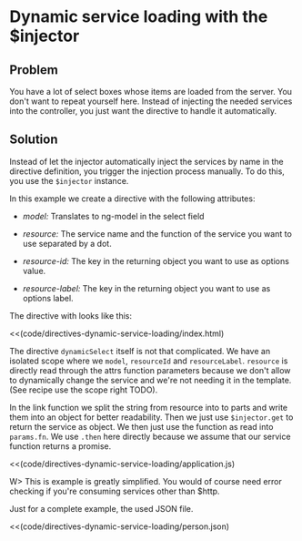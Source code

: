 # Dynamic service loading with the $injector

## Problem

You have a lot of select boxes whose items are loaded from the server. You don't want to repeat yourself here. Instead of injecting the needed services into the controller, you just want the directive to handle it automatically.


## Solution

Instead of let the injector automatically inject the services by name in the directive definition,
you trigger the injection process manually. To do this, you use the `$injector` instance.

In this example we create a directive with the following attributes:

* *model:* Translates to ng-model in the select field
* *resource:* The service name and the function of the service you want to use separated by a dot.
* *resource-id:* The key in the returning object you want to use as options value.
* *resource-label:* The key in the returning object you want to use as options label.

    <dynamic-select model="personId" resource="People.getList"
                    resource-id="id" resource-label="name" />

The directive with looks like this:

<<(code/directives-dynamic-service-loading/index.html)

The directive `dynamicSelect` itself is not that complicated. We have an isolated scope where we `model`, `resourceId` and `resourceLabel`. `resource` is directly read through the attrs function parameters because we don't allow to dynamically change the service and we're not needing it in the template. (See recipe use the scope right TODO).

In the link function we split the string from resource into to parts and write them into an object for better readability. Then we just use `$injector.get` to return the service as object. We then just use the function as read into `params.fn`. We use `.then` here directly because we assume that our service function returns a promise.

<<(code/directives-dynamic-service-loading/application.js)

W> This is example is greatly simplified. You would of course need error checking if you're consuming services
other than $http.


Just for a complete example, the used JSON file.

<<(code/directives-dynamic-service-loading/person.json)


